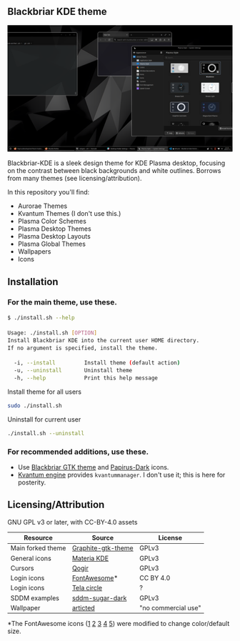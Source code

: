 ## Blackbriar KDE theme

![1](Blackbriar-preview.png)

Blackbriar-KDE is a sleek design theme for KDE Plasma desktop, focusing
on the contrast between black backgrounds and white outlines. Borrows from many
themes (see licensing/attribution).

In this repository you'll find:

- Aurorae Themes
- Kvantum Themes (I don't use this.)
- Plasma Color Schemes
- Plasma Desktop Themes
- Plasma Desktop Layouts
- Plasma Global Themes
- Wallpapers
- Icons

## Installation

### For the main theme, use these.

```sh
$ ./install.sh --help

Usage: ./install.sh [OPTION]
Install Blackbriar KDE into the current user HOME directory.
If no argument is specified, install the theme.

  -i, --install         Install theme (default action)
  -u, --uninstall       Uninstall theme
  -h, --help            Print this help message
```

Install theme for all users
```sh
sudo ./install.sh
```

Uninstall for current user
```sh
./install.sh --uninstall
```

### For recommended additions, use these.

- Use [Blackbriar GTK theme](https://github.com/swomf/Blackbriar-gtk-theme)
  and [Papirus-Dark](https://github.com/PapirusDevelopmentTeam/papirus-icon-theme) icons.
- [Kvantum engine](https://github.com/tsujan/Kvantum/tree/master/Kvantum)
  provides `kvantummanager`. I don't use it; this is here for posterity.

## Licensing/Attribution

GNU GPL v3 or later, with CC-BY-4.0 assets

| Resource          | Source               | License             |
|-------------------|----------------------|---------------------|
| Main forked theme | [Graphite-gtk-theme] | GPLv3               |
| General icons     | [Materia KDE]        | GPLv3               |
| Cursors           | [Qogir]              | GPLv3               |
| Login icons       | [FontAwesome]*       | CC BY 4.0           |
| Login icons       | [Tela circle]        | ?                   |
| SDDM examples     | [sddm-sugar-dark]    | GPLv3               |
| Wallpaper         | [articted]           | "no commercial use" |

\*The FontAwesome icons ([1] [2] [3] [4] [5]) were modified to change color/default size.

[Graphite-gtk-theme]: https://github.com/vinceliuice/Graphite-gtk-theme
[Materia KDE]: https://github.com/PapirusDevelopmentTeam/materia-kde
[Qogir]: https://github.com/vinceliuice/Qogir-icon-theme/tree/master/src/cursors
[FontAwesome]: https://fontawesome.com/license/free
[Tela circle]: https://github.com/vinceliuice/Tela-circle-icon-theme
[1]: https://fontawesome.com/icons/power-off?f=classic&s=solid
[2]: https://fontawesome.com/icons/gear?f=classic&s=solid
[3]: https://fontawesome.com/icons/arrow-rotate-right?f=classic&s=solid
[4]: https://fontawesome.com/icons/arrow-right-to-bracket?f=classic&s=solid
[5]: https://fontawesome.com/icons/user?f=classic&s=solid
[sddm-sugar-dark]: https://github.com/MarianArlt/sddm-sugar-dark
[articted]: https://www.behance.net/gallery/10876531/FLATzero-Wallpaper-Pack